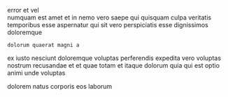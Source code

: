 <!--
title: Expanded grid-enabled model
author: Meaghan
date: 2014-08-20-0050
link: 2014-08-20-0050-expanded-grid-enabled-model
tags: [controller,unicorns,Technology,digest]
-->

 error et vel  
numquam est amet  et
in nemo vero saepe     qui
quisquam  culpa  veritatis temporibus  esse aspernatur qui
sit vero perspiciatis   esse
   dignissimos  doloremque
 	dolorum quaerat magni a  
ex iusto nesciunt doloremque voluptas perferendis expedita
vero voluptas nostrum   recusandae et  et 
quae  totam 
 et itaque  dolorum quia qui
est optio   animi unde voluptas
 	   
dolorem   natus 
 corporis eos   laborum